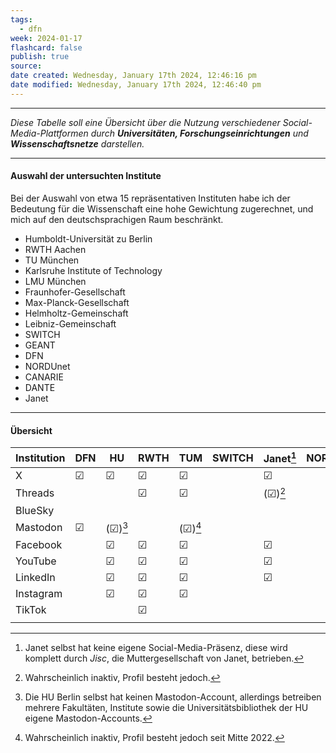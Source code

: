 ```yaml
---
tags:
  - dfn
week: 2024-01-17
flashcard: false
publish: true
source: 
date created: Wednesday, January 17th 2024, 12:46:16 pm
date modified: Wednesday, January 17th 2024, 12:46:40 pm
---
```

***

*Diese Tabelle soll eine Übersicht über die Nutzung verschiedener Social-Media-Plattformen durch **Universitäten, Forschungseinrichtungen** und **Wissenschaftsnetze** darstellen.*

***
#### Auswahl der untersuchten Institute

Bei der Auswahl von etwa 15 repräsentativen Instituten habe ich der Bedeutung für die Wissenschaft eine hohe Gewichtung zugerechnet, und mich auf den deutschsprachigen Raum beschränkt.

- Humboldt-Universität zu Berlin
- RWTH Aachen
- TU München
- Karlsruhe Institute of Technology
- LMU München
- Fraunhofer-Gesellschaft
- Max-Planck-Gesellschaft
- Helmholtz-Gemeinschaft
- Leibniz-Gemeinschaft
- SWITCH
- GEANT
- DFN
- NORDUnet
- CANARIE
- DANTE
- Janet

***
<div style="page-break-after: always;"></div>

#### Übersicht

| Institution | DFN | HU | RWTH | TUM | SWITCH | Janet[^2] | NORDUnet | MPG | Helmholtz |
| ---- | ---- | ---- | ---- | ---- | ---- | ---- | ---- | ---- | ---- |
| X | ☑︎ | ☑︎ | ☑︎ | ☑︎ |  | ☑︎ |  |  |  |
| Threads |  |  | ☑︎ | ☑︎ |  | (☑︎)[^3] |  |  |  |
| BlueSky |  |  |  |  |  |  |  |  |  |
| Mastodon | ☑︎ | (☑︎)[^1] |  | (☑︎)[^4] |  |  |  |  |  |
| Facebook |  | ☑︎ | ☑︎ | ☑︎ |  | ☑︎ |  |  |  |
| YouTube |  | ☑︎ | ☑︎ | ☑︎ |  | ☑︎ |  |  |  |
| LinkedIn |  | ☑︎ | ☑︎ | ☑︎ |  | ☑︎ |  |  |  |
| Instagram |  | ☑︎ | ☑︎ | ☑︎ |  |  |  |  |  |
| TikTok |  |  | ☑︎ |  |  |  |  |  |  |
|  |  |  |  |  |  |  |  |  |  |



[^1]: Die HU Berlin selbst hat keinen Mastodon-Account, allerdings betreiben mehrere Fakultäten, Institute sowie die Universitätsbibliothek der HU eigene Mastodon-Accounts.
[^2]: Janet selbst hat keine eigene Social-Media-Präsenz, diese wird komplett durch *Jisc*, die Muttergesellschaft von Janet, betrieben.
[^3]: Wahrscheinlich inaktiv, Profil besteht jedoch.
[^4]: Wahrscheinlich inaktiv, Profil besteht jedoch seit Mitte 2022.
